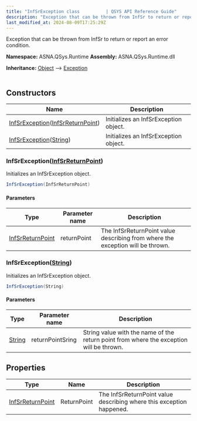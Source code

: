 ```yaml
---
title: "InfSrException class          | QSYS API Reference Guide"
description: "Exception that can be thrown from InfSr to return or report an error condition. "
last_modified_at: 2024-08-09T17:25:29Z
---
```


Exception that can be thrown from InfSr to return or report an error condition.

**Namespace:** ASNA.QSys.Runtime
**Assembly:** ASNA.QSys.Runtime.dll

**Inheritance:** [Object](https://docs.microsoft.com/en-us/dotnet/api/system.object) --> [Exception](https://docs.microsoft.com/en-us/dotnet/api/system.exception)
<br>
<br>

## Constructors

| Name | Description |
| --- | --- |
| [InfSrException](#infsrexceptioninfsrreturnpoint)([InfSrReturnPoint](/reference/runtime/qsys-runtime/inf-sr-return-point.html)) | Initializes an InfSrException object.
| [InfSrException](#infsrexceptionstring)([String](https://docs.microsoft.com/en-us/dotnet/api/system.string)) | Initializes an InfSrException object.

### InfSrException([InfSrReturnPoint](/reference/runtime/qsys-runtime/inf-sr-return-point.html))

Initializes an InfSrException object.

```cs
InfSrException(InfSrReturnPoint)
```

#### Parameters

| Type | Parameter name | Description
| --- | --- | ---
| [InfSrReturnPoint](/reference/runtime/qsys-runtime/inf-sr-return-point.html) | returnPoint | The InfSrReturnPoint value describing from where the exception will be thrown.

### InfSrException([String](https://docs.microsoft.com/en-us/dotnet/api/system.string))

Initializes an InfSrException object.

```cs
InfSrException(String)
```

#### Parameters

| Type | Parameter name | Description
| --- | --- | ---
| [String](https://docs.microsoft.com/en-us/dotnet/api/system.string) | returnPointSring | String value with the name of the return point from where the exception will be thrown.

## Properties

| Type | Name | Description
| --- | --- | --- 
| [InfSrReturnPoint](/reference/runtime/qsys-runtime/inf-sr-return-point.html) | ReturnPoint | The InfSrReturnPoint value describing where this exception happened. |
